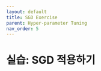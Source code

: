 ```yaml
---
layout: default
title: SGD Exercise
parent: Hyper-parameter Tuning
nav_order: 5
---
```


# 실습: SGD 적용하기

